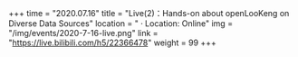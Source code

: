 +++ 
time = "2020.07.16" 
title = "Live(2)：Hands-on about openLooKeng on Diverse Data Sources" 
location = " · Location: Online" 
img = "/img/events/2020-7-16-live.png" 
link = "https://live.bilibili.com/h5/22366478"
weight = 99
+++
